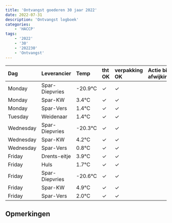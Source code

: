 ```yaml
---
title: 'Ontvangst goederen 30 jaar 2022'
date: 2022-07-31
description: 'Ontvangst logboek'
categories:
    - 'HACCP'
tags:
    - '2022'
    - '30'
    - '202230'
    - 'Ontvangst'
---
```

| Dag | Leverancier | Temp | tht OK | verpakking OK | Actie bij afwijking | Controle door |
|:---|:---|:---|:---|:---|:---|:---|
| Monday | Spar-Diepvries | -20.9°C | &check; | &check; | | DPater |
| Monday | Spar-KW | 3.4°C | &check; | &check; | | DPater |
| Monday | Spar-Vers | 1.4°C | &check; | &check; | | DPater |
| Tuesday | Weidenaar | 1.4°C | &check; | &check; | | DPater |
| Wednesday | Spar-Diepvries | -20.3°C | &check; | &check; | | WPater |
| Wednesday | Spar-KW | 4.2°C | &check; | &check; | | WPater |
| Wednesday | Spar-Vers | 0.8°C | &check; | &check; | | WPater |
| Friday | Drents-eitje | 3.9°C | &check; | &check; | | WPater |
| Friday | Huls | 1.7°C | &check; | &check; | | WPater |
| Friday | Spar-Diepvries | -20.6°C | &check; | &check; | | WPater |
| Friday | Spar-KW | 4.9°C | &check; | &check; | | WPater |
| Friday | Spar-Vers | 2.0°C | &check; | &check; | | WPater |

## Opmerkingen


